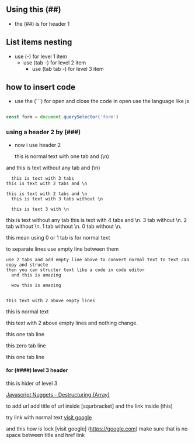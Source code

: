 ## Using this (##)

- the (##) is for header 1

## List items nesting

- use (-) for level 1 item
  - use (tab -) for level 2 item
    - use (tab tab -) for level 3 item

## how to insert code

- use the (```) for open and close the code in open use the language like js

```js

const form = document.querySelector('form')

```

### using a header 2 by (###)
- now i use header 2

  this is normal text with one tab and (\n)

and this is text without any tab and (\n)

      this is text with 3 tabs
    this is text with 2 tabs and \n

    this is text with 2 tabs and \n
      this is text with 3 tabs without \n

      this is text 3 with \n
this is text without any tab
        this is text with 4 tabs and \n.
      3 tab without \n.
    2 tab without \n.
  1 tab without \n.
0 tab without \n.

this mean using 0 or 1 tab is for normal text

to separate lines use empty line between them
    
    use 2 tabs and add empty line above to convert normal text to text can copy and structe
    then you can structer text like a code in code editor
      and this is amazing

      wow this is amazing


    this text with 2 above empty lines

this is normal text


this text with 2 above empty lines and nothing change.

  this one tab line

this zero tab line

  this one tab line

#### for (####) level 3 header

  this is hider of level 3

  [Javascript Nuggets - Destructuring (Array)](https://www.youtube.com/watch?v=qhECs40xMec&list=PLnHJACx3NwAfRUcuKaYhZ6T5NRIpzgNGJ&index=7&t=9s)

  to add url add title of url inside [squrbracket] and the link inside (this)

  try link with normal text [visit google](https://google.com)

  and this how is lock [visit google] (https://google.com) make sure that is no space between title and href link